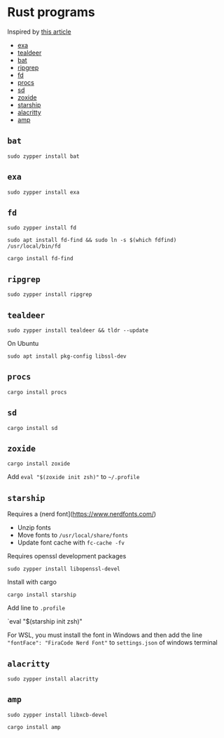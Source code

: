# Rust programs

Inspired by [this article](https://zaiste.net/posts/shell-commands-rust)

- [exa](#exa)
- [tealdeer](#tealdeer)
- [bat](#bat)
- [ripgrep](#ripgrep)
- [fd](#fd)
- [procs](#procs)
- [sd](#sd)
- [zoxide](#zoxide)
- [starship](#starship)
- [alacritty](#alacritty)
- [amp](#amp)

## `bat`

`sudo zypper install bat`

## `exa`

`sudo zypper install exa`

## `fd`

`sudo zypper install fd`

`sudo apt install fd-find && sudo ln -s $(which fdfind) /usr/local/bin/fd`

`cargo install fd-find`

## `ripgrep`

`sudo zypper install ripgrep`

## `tealdeer`

`sudo zypper install tealdeer && tldr --update`

On Ubuntu

`sudo apt install pkg-config libssl-dev`

## `procs`

`cargo install procs`

## `sd`

`cargo install sd`

## `zoxide`

`cargo install zoxide`

Add `eval "$(zoxide init zsh)"` to `~/.profile`

## `starship`

Requires a (nerd font](https://www.nerdfonts.com/)

- Unzip fonts
- Move fonts to `/usr/local/share/fonts`
- Update font cache with `fc-cache -fv`

Requires openssl development packages

`sudo zypper install libopenssl-devel`

Install with cargo

`cargo install starship`

Add line to `.profile`

`eval "$(starship init zsh)"

For WSL, you must install the font in Windows and then add the line `"fontFace": "FiraCode Nerd Font"` to `settings.json` of windows terminal

## `alacritty`

`sudo zypper install alacritty`

## `amp`

`sudo zypper install libxcb-devel`

`cargo install amp`

